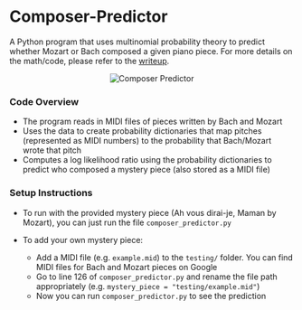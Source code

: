 # Composer-Predictor
A Python program that uses multinomial probability theory to predict whether Mozart or Bach composed a given piano piece. For more details on the math/code, please refer to the <a href="https://drive.google.com/file/d/1kXaCHOez1-o_YLw8VjFt64t_9xdHVq7C/view?usp=sharing">writeup</a>.

<p align="center">
  <img src="https://imgur.com/mXKxDDx.gif?" alt="Composer Predictor"/>
</p>


### Code Overview
* The program reads in MIDI files of pieces written by Bach and Mozart
* Uses the data to create probability dictionaries that map pitches (represented as MIDI numbers) to the probability that Bach/Mozart wrote that pitch
* Computes a log likelihood ratio using the probability dictionaries to predict who composed a mystery piece (also stored as a MIDI file)

### Setup Instructions
- To run with the provided mystery piece (Ah vous dirai-je, Maman by Mozart), you can just run the file `composer_predictor.py`

- To add your own mystery piece:
  - Add a MIDI file (e.g. `example.mid`) to the `testing/` folder. You can find MIDI files for Bach and Mozart pieces on Google
  - Go to line 126 of `composer_predictor.py` and rename the file path appropriately (e.g. `mystery_piece = "testing/example.mid"`)
  - Now you can run `composer_predictor.py` to see the prediction

